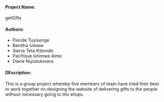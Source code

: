 #### Project Name:
getGifts
#### Authors:
* Floride Tuyisenge
* Benitha Uwase
* Sierra Teta Kibondo
* Pacifique Ishimwe Aime
* Diane Niyodukorera
#### DEscription:
This is a group project whereby five members of team have tried their best to work together on designing the website of delivering gifts to the people without necessary going to the shops. 

